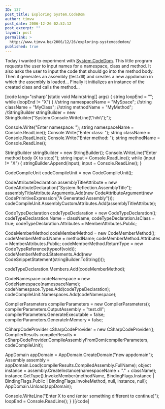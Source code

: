 ```yaml
---
ID: 137
post_title: Exploring System.CodeDom
author: timvw
post_date: 2006-12-26 02:52:12
post_excerpt: ""
layout: post
permalink: >
  http://www.timvw.be/2006/12/26/exploring-systemcodedom/
published: true
---
```

<p>Today i wanted to experiment with <a href="http://msdn2.microsoft.com/en-us/library/system.codedom.aspx">System.CodeDom</a>. This little program requests the user to input names for a namespace, class and method. It also asks the user to input the code that should go into the method body. Then it generates an assembly (test.dll) and creates a new appdomain in which the assembly is loaded... Finally it initializes an instance of the created class and calls the method...</p>
[code lang="csharp"]static void Main(string[] args)
{
 string loopEnd = "";
 while (loopEnd != "X")
 {
  //string namespaceName = "MySpace";
  //string className = "MyClass";
  //string methodName = "MyMethod";
  //StringBuilder stringBuilder = new StringBuilder("System.Console.WriteLine(\"hihi\");");

  Console.Write("Enter namespace: ");
  string namespaceName = Console.ReadLine();
  Console.Write("Enter class: ");
  string className = Console.ReadLine();
  Console.Write("Enter method: ");
  string methodName = Console.ReadLine();

  StringBuilder stringBuilder = new StringBuilder();
  Console.WriteLine("Enter method body (X to stop)");
  string input = Console.ReadLine();
  while (input != "X")
  {
   stringBuilder.Append(input);
   input = Console.ReadLine();
  }

  CodeCompileUnit codeCompileUnit = new CodeCompileUnit();

  CodeAttributeDeclaration assemblyTitleAttribute = new CodeAttributeDeclaration("System.Reflection.AssemblyTitle");
  assemblyTitleAttribute.Arguments.Add(new CodeAttributeArgument(new CodePrimitiveExpression("A Generated Assembly")));
  codeCompileUnit.AssemblyCustomAttributes.Add(assemblyTitleAttribute);

  CodeTypeDeclaration codeTypeDeclaration = new CodeTypeDeclaration();
  codeTypeDeclaration.Name = className;
  codeTypeDeclaration.IsClass = true;
  codeTypeDeclaration.Attributes = MemberAttributes.Public;

  CodeMemberMethod codeMemberMethod = new CodeMemberMethod();
  codeMemberMethod.Name = methodName;
  codeMemberMethod.Attributes = MemberAttributes.Public;
  codeMemberMethod.ReturnType = new CodeTypeReference(typeof(void));
  codeMemberMethod.Statements.Add(new CodeSnippetStatement(stringBuilder.ToString()));

  codeTypeDeclaration.Members.Add(codeMemberMethod);

  CodeNamespace codeNamespace = new CodeNamespace(namespaceName);
  codeNamespace.Types.Add(codeTypeDeclaration);
  codeCompileUnit.Namespaces.Add(codeNamespace);

  CompilerParameters compilerParameters = new CompilerParameters();
  compilerParameters.OutputAssembly = "test.dll";
  compilerParameters.GenerateExecutable = false;
  compilerParameters.GenerateInMemory = false;

  CSharpCodeProvider cSharpCodeProvider = new CSharpCodeProvider();
  CompilerResults compilerResults = cSharpCodeProvider.CompileAssemblyFromDom(compilerParameters, codeCompileUnit);

  AppDomain appDomain = AppDomain.CreateDomain("new appdomain");
  Assembly assembly = appDomain.Load(compilerResults.CompiledAssembly.FullName);
  object instance = assembly.CreateInstance(namespaceName + "." + className);
  instance.GetType().InvokeMember(methodName, BindingFlags.Instance | BindingFlags.Public | BindingFlags.InvokeMethod, null, instance, null);
  AppDomain.Unload(appDomain);

  Console.WriteLine("Enter X to end (enter something different to continue)");
  loopEnd = Console.ReadLine();
 }
}[/code]